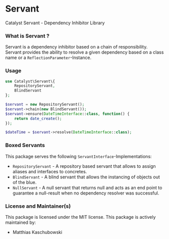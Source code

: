 # Servant
Catalyst Servant - Dependency Inhibitor Library

### What is Servant ?

Servant is a dependency inhibitor based on a chain of responsibility. Servant
provides the ability to resolve a given dependency based on a class name or a
`ReflectionParameter`-Instance.

### Usage

```php
use Catalyst\Servant\{
    RepositoryServant,
    BlindServant
};

$servant = new RepositoryServant();
$servant->chain(new BlindServant());
$servant->ensure(DateTimeInterface::class, function() {
    return date_create();
});

$dateTime = $servant->resolve(DateTimeInterface::class);
```

### Boxed Servants

This package serves the following `ServantInterface`-Implementations:

- `RepositoryServant` - A repository based servant that allows to assign
  aliases and interfaces to concretes.
- `BlindServant` - A blind servant that allows the instancing of objects
  out of the blue.
- `NullServant` - A null servant that returns null and acts as an end point
  to guarantee a null-result when no dependency resolver was successful.
  
### License and Maintainer(s)

This package is licensed under the MIT license. This package is actively
maintained by:

- Matthias Kaschubowski